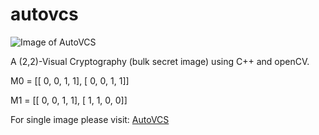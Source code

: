 # autovcs

![Image of AutoVCS](https://i.imgur.com/QzVTToE.jpg)

A (2,2)-Visual Cryptography (bulk secret image) using C++ and openCV.

M0 = [[ 0, 0, 1, 1], [ 0, 0, 1, 1]]

M1 = [[ 0, 0, 1, 1], [ 1, 1, 0, 0]]

For single image please visit: [AutoVCS](https://github.com/w-bt/vcs)
